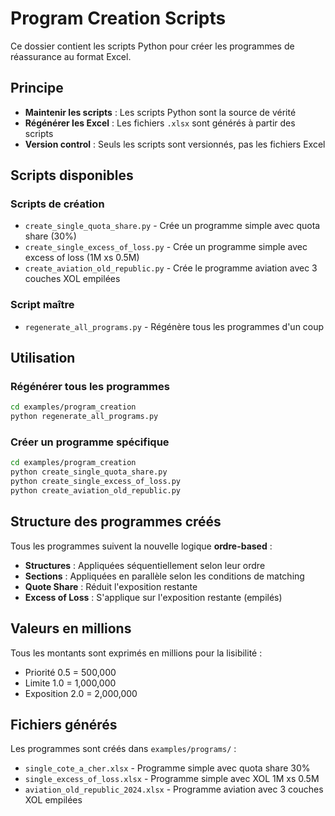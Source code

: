 # Program Creation Scripts

Ce dossier contient les scripts Python pour créer les programmes de réassurance au format Excel.

## Principe

- **Maintenir les scripts** : Les scripts Python sont la source de vérité
- **Régénérer les Excel** : Les fichiers `.xlsx` sont générés à partir des scripts
- **Version control** : Seuls les scripts sont versionnés, pas les fichiers Excel

## Scripts disponibles

### Scripts de création
- `create_single_quota_share.py` - Crée un programme simple avec quota share (30%)
- `create_single_excess_of_loss.py` - Crée un programme simple avec excess of loss (1M xs 0.5M)
- `create_aviation_old_republic.py` - Crée le programme aviation avec 3 couches XOL empilées

### Script maître
- `regenerate_all_programs.py` - Régénère tous les programmes d'un coup

## Utilisation

### Régénérer tous les programmes
```bash
cd examples/program_creation
python regenerate_all_programs.py
```

### Créer un programme spécifique
```bash
cd examples/program_creation
python create_single_quota_share.py
python create_single_excess_of_loss.py
python create_aviation_old_republic.py
```

## Structure des programmes créés

Tous les programmes suivent la nouvelle logique **ordre-based** :
- **Structures** : Appliquées séquentiellement selon leur ordre
- **Sections** : Appliquées en parallèle selon les conditions de matching
- **Quote Share** : Réduit l'exposition restante
- **Excess of Loss** : S'applique sur l'exposition restante (empilés)

## Valeurs en millions

Tous les montants sont exprimés en millions pour la lisibilité :
- Priorité 0.5 = 500,000
- Limite 1.0 = 1,000,000
- Exposition 2.0 = 2,000,000

## Fichiers générés

Les programmes sont créés dans `examples/programs/` :
- `single_cote_a_cher.xlsx` - Programme simple avec quota share 30%
- `single_excess_of_loss.xlsx` - Programme simple avec XOL 1M xs 0.5M
- `aviation_old_republic_2024.xlsx` - Programme aviation avec 3 couches XOL empilées
